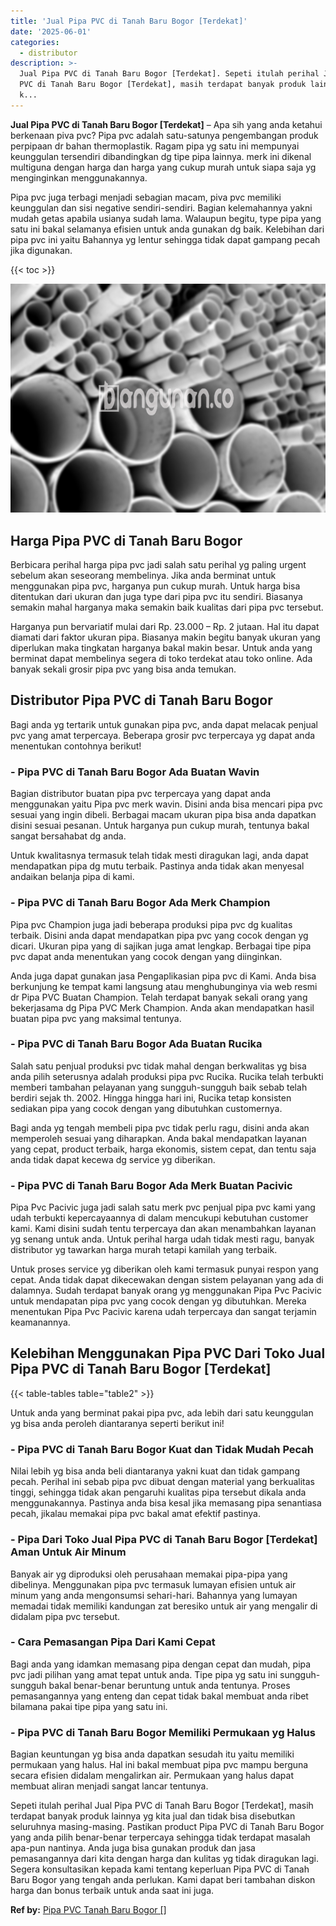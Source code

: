 ```yaml
---
title: 'Jual Pipa PVC di Tanah Baru Bogor [Terdekat]'
date: '2025-06-01'
categories:
  - distributor
description: >-
  Jual Pipa PVC di Tanah Baru Bogor [Terdekat]. Sepeti itulah perihal Jual Pipa
  PVC di Tanah Baru Bogor [Terdekat], masih terdapat banyak produk lainnya yg
  k...
---
```


**Jual Pipa PVC di Tanah Baru Bogor \[Terdekat\]** – Apa sih yang anda ketahui berkenaan piva pvc? Pipa pvc adalah satu-satunya pengembangan produk perpipaan dr bahan thermoplastik. Ragam pipa yg satu ini mempunyai keunggulan tersendiri dibandingkan dg tipe pipa lainnya. merk ini dikenal multiguna dengan harga dan harga yang cukup murah untuk siapa saja yg menginginkan menggunakannya.

Pipa pvc juga terbagi menjadi sebagian macam, piva pvc memiliki keunggulan dan sisi negative sendiri-sendiri. Bagian kelemahannya yakni mudah getas apabila usianya sudah lama. Walaupun begitu, type pipa yang satu ini bakal selamanya efisien untuk anda gunakan dg baik. Kelebihan dari pipa pvc ini yaitu Bahannya yg lentur sehingga tidak dapat gampang pecah jika digunakan.

{{< toc >}}

![Jual Pipa PVC di Tanah Baru Bogor [Terdekat]](/images/jaul-pipa-pvc-58.png)

## Harga Pipa PVC di Tanah Baru Bogor

Berbicara perihal harga pipa pvc jadi salah satu perihal yg paling urgent sebelum akan seseorang membelinya. Jika anda berminat untuk menggunakan pipa pvc, harganya pun cukup murah. Untuk harga bisa ditentukan dari ukuran dan juga type dari pipa pvc itu sendiri. Biasanya semakin mahal harganya maka semakin baik kualitas dari pipa pvc tersebut.

Harganya pun bervariatif mulai dari Rp. 23.000 – Rp. 2 jutaan. Hal itu dapat diamati dari faktor ukuran pipa. Biasanya makin begitu banyak ukuran yang diperlukan maka tingkatan harganya bakal makin besar. Untuk anda yang berminat dapat membelinya segera di toko terdekat atau toko online. Ada banyak sekali grosir pipa pvc yang bisa anda temukan.

## Distributor Pipa PVC di Tanah Baru Bogor

Bagi anda yg tertarik untuk gunakan pipa pvc, anda dapat melacak penjual pvc yang amat terpercaya. Beberapa grosir pvc terpercaya yg dapat anda menentukan contohnya berikut!

### \- Pipa PVC di Tanah Baru Bogor Ada Buatan Wavin

Bagian distributor buatan pipa pvc terpercaya yang dapat anda menggunakan yaitu Pipa pvc merk wavin. Disini anda bisa mencari pipa pvc sesuai yang ingin dibeli. Berbagai macam ukuran pipa bisa anda dapatkan disini sesuai pesanan. Untuk harganya pun cukup murah, tentunya bakal sangat bersahabat dg anda.

Untuk kwalitasnya termasuk telah tidak mesti diragukan lagi, anda dapat mendapatkan pipa dg mutu terbaik. Pastinya anda tidak akan menyesal andaikan belanja pipa di kami.

### \- Pipa PVC di Tanah Baru Bogor Ada Merk Champion

Pipa pvc Champion juga jadi beberapa produksi pipa pvc dg kualitas terbaik. Disini anda dapat mendapatkan pipa pvc yang cocok dengan yg dicari. Ukuran pipa yang di sajikan juga amat lengkap. Berbagai tipe pipa pvc dapat anda menentukan yang cocok dengan yang diinginkan.

Anda juga dapat gunakan jasa Pengaplikasian pipa pvc di Kami. Anda bisa berkunjung ke tempat kami langsung atau menghubunginya via web resmi dr Pipa PVC Buatan Champion. Telah terdapat banyak sekali orang yang bekerjasama dg Pipa PVC Merk Champion. Anda akan mendapatkan hasil buatan pipa pvc yang maksimal tentunya.

### \- Pipa PVC di Tanah Baru Bogor Ada Buatan Rucika

Salah satu penjual produksi pvc tidak mahal dengan berkwalitas yg bisa anda pilih seterusnya adalah produksi pipa pvc Rucika. Rucika telah terbukti memberi tambahan pelayanan yang sungguh-sungguh baik sebab telah berdiri sejak th. 2002. Hingga hingga hari ini, Rucika tetap konsisten sediakan pipa yang cocok dengan yang dibutuhkan customernya.

Bagi anda yg tengah membeli pipa pvc tidak perlu ragu, disini anda akan memperoleh sesuai yang diharapkan. Anda bakal mendapatkan layanan yang cepat, product terbaik, harga ekonomis, sistem cepat, dan tentu saja anda tidak dapat kecewa dg service yg diberikan.

### \- Pipa PVC di Tanah Baru Bogor Ada Merk Buatan Pacivic

Pipa Pvc Pacivic juga jadi salah satu merk pvc penjual pipa pvc kami yang udah terbukti kepercayaannya di dalam mencukupi kebutuhan customer kami. Kami disini sudah tentu terpercaya dan akan menambahkan layanan yg senang untuk anda. Untuk perihal harga udah tidak mesti ragu, banyak distributor yg tawarkan harga murah tetapi kamilah yang terbaik.

Untuk proses service yg diberikan oleh kami termasuk punyai respon yang cepat. Anda tidak dapat dikecewakan dengan sistem pelayanan yang ada di dalamnya. Sudah terdapat banyak orang yg menggunakan Pipa Pvc Pacivic untuk mendapatan pipa pvc yang cocok dengan yg dibutuhkan. Mereka menentukan Pipa Pvc Pacivic karena udah terpercaya dan sangat terjamin keamanannya.

## Kelebihan Menggunakan Pipa PVC Dari Toko Jual Pipa PVC di Tanah Baru Bogor \[Terdekat\]

{{< table-tables table="table2" >}}

Untuk anda yang berminat pakai pipa pvc, ada lebih dari satu keunggulan yg bisa anda peroleh diantaranya seperti berikut ini!

### \- Pipa PVC di Tanah Baru Bogor Kuat dan Tidak Mudah Pecah

Nilai lebih yg bisa anda beli diantaranya yakni kuat dan tidak gampang pecah. Perihal ini sebab pipa pvc dibuat dengan material yang berkualitas tinggi, sehingga tidak akan pengaruhi kualitas pipa tersebut dikala anda menggunakannya. Pastinya anda bisa kesal jika memasang pipa senantiasa pecah, jikalau memakai pipa pvc bakal amat efektif pastinya.

### \- Pipa Dari Toko Jual Pipa PVC di Tanah Baru Bogor \[Terdekat\] Aman Untuk Air Minum

Banyak air yg diproduksi oleh perusahaan memakai pipa-pipa yang dibelinya. Menggunakan pipa pvc termasuk lumayan efisien untuk air minum yang anda mengonsumsi sehari-hari. Bahannya yang lumayan memadai tidak memiliki kandungan zat beresiko untuk air yang mengalir di didalam pipa pvc tersebut.

### \- Cara Pemasangan Pipa Dari Kami Cepat

Bagi anda yang idamkan memasang pipa dengan cepat dan mudah, pipa pvc jadi pilihan yang amat tepat untuk anda. Tipe pipa yg satu ini sungguh-sungguh bakal benar-benar beruntung untuk anda tentunya. Proses pemasangannya yang enteng dan cepat tidak bakal membuat anda ribet bilamana pakai tipe pipa yang satu ini.

### \- Pipa PVC di Tanah Baru Bogor Memiliki Permukaan yg Halus

Bagian keuntungan yg bisa anda dapatkan sesudah itu yaitu memiliki permukaan yang halus. Hal ini bakal membuat pipa pvc mampu berguna secara efisien didalam mengalirkan air. Permukaan yang halus dapat membuat aliran menjadi sangat lancar tentunya.

Sepeti itulah perihal Jual Pipa PVC di Tanah Baru Bogor \[Terdekat\], masih terdapat banyak produk lainnya yg kita jual dan tidak bisa disebutkan seluruhnya masing-masing. Pastikan product Pipa PVC di Tanah Baru Bogor yang anda pilih benar-benar terpercaya sehingga tidak terdapat masalah apa-pun nantinya. Anda juga bisa gunakan produk dan jasa pemasangannya dari kita dengan harga dan kulitas yg tidak diragukan lagi. Segera konsultasikan kepada kami tentang keperluan Pipa PVC di Tanah Baru Bogor yang tengah anda perlukan. Kami dapat beri tambahan diskon harga dan bonus terbaik untuk anda saat ini juga.

**Ref by:** [Pipa PVC Tanah Baru Bogor []](https://id.wikipedia.org/wiki/Pipa)
